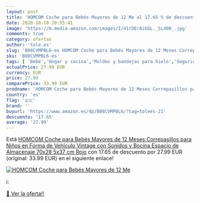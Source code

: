 ```yaml
---
layout: post
title: 'HOMCOM Coche para Bebés Mayores de 12 Me al 17.65 % de descuento'
date: 2020-10-10 20:55:41
image: 'https://m.media-amazon.com/images/I/41rDErAiGGL._SL400_.jpg'
comments: true
category: ofertas
author: 'tole.es'
slug: 'B08CVMPBL6-es HOMCOM Coche para Bebés Mayores de 12 Meses Correpasillos...'
sku: 'B08CVMPBL6-es'
tags: [ 'Bebé','Hogar y cocina','Moldes y bandejas para hielo','Seguridad','Utensilios de bar','Utensilios de cocina','Vigilabebés','bebés', ]
actualPrice: 27.99 EUR
currency: EUR
price: 27.99
comparePrice: 33.99 EUR
prodname: 'HOMCOM Coche para Bebés Mayores de 12 Meses Correpasillos para Niños en Forma de Vehículo Vintage con Sonidos y Bocina Espacio de Almacenaje 70x28 5x37 cm Rojo'
country: 'es'
flag: '🇪🇸'
brand: ''
buyurl: 'https://www.amazon.es/dp/B08CVMPBL6/?tag=tolees-21'
descuento: '17.65'
average: '27.99'
---
```


Está [HOMCOM Coche para Bebés Mayores de 12 Meses Correpasillos para Niños en Forma de Vehículo Vintage con Sonidos y Bocina Espacio de Almacenaje 70x28 5x37 cm Rojo](https://www.amazon.es/dp/B08CVMPBL6/?tag=tolees-21) con 17.65 de descuento por 27.99 EUR (original: 33.99 EUR) en el siguiente enlace!

[![HOMCOM Coche para Bebés Mayores de 12 Me](https://m.media-amazon.com/images/I/41rDErAiGGL._SL400_.jpg)](https://www.amazon.es/dp/B08CVMPBL6/?tag=tolees-21)

ℹ️:


[🛒 Ver la oferta!!](https://www.amazon.es/dp/B08CVMPBL6/?tag=tolees-21)
